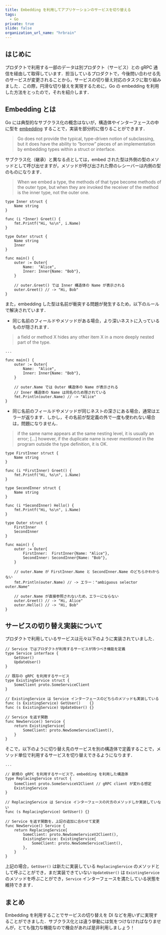 ```yaml
---
title: Embedding を利用してアプリケーションのサービスを切り替える
tags:
  - Go
private: true
slide: false
organization_url_name: "hrbrain"
---
```


## はじめに
プロダクトで利用する一部のデータは別プロダクト（サービス）との gRPC 通信を経由して取得しています．担当しているプロダクトで，今後問い合わせる先のサービスが変更されることから，サービスの切り替え対応のタスクに取り組みました．この際，円滑な切り替えを実現するために，Go の embedding を利用した方法をとったので，それを紹介します．

## Embedding とは
Go には典型的なサブクラス化の概念はないが，構造体やインターフェースの中に型を [embedding](https://go.dev/doc/effective_go#embedding) することで，実装を部分的に借りることができます．
> Go does not provide the typical, type-driven notion of subclassing, but it does have the ability to “borrow” pieces of an implementation by embedding types within a struct or interface.

サブクラス化（継承）と異なる点としては，embed された型は外側の型のメソッドとして呼び出せますが，メソッドが呼び出された際のレシーバーは内側の型のものになります．
> When we embed a type, the methods of that type become methods of the outer type, but when they are invoked the receiver of the method is the inner type, not the outer one.

```golang
type Inner struct {
	Name string
}

func (i *Inner) Greet() {
	fmt.Printf("Hi, %s\n", i.Name)
}

type Outer struct {
	Name string
	Inner
}

func main() {
	outer := Outer{
		Name:  "Alice",
		Inner: Inner{Name: "Bob"},
	}

	// outer.Greet() では Inner 構造体の Name が表示される
	outer.Greet() // -> "Hi, Bob"
}
```

また，embedding した型は名前が衝突する問題が発生するため，以下のルールで解決されています．

- 同じ名前のフィールドやメソッドがある場合，より深いネストに入っているものが隠されます．
> a field or method X hides any other item X in a more deeply nested part of the type.
```golang
...

func main() {
	outer := Outer{
		Name:  "Alice",
		Inner: Inner{Name: "Bob"},
	}

	// outer.Name では Outer 構造体の Name が表示される
	// Inner 構造体の Name は同名のため隠されている
	fmt.Println(outer.Name) // -> "Alice"
}
```

- 同じ名前のフィールドやメソッドが同じネストの深さにある場合，通常はエラーが返ります．しかし，その名前が型定義の外で一度も使われない場合は，問題になりません．
> if the same name appears at the same nesting level, it is usually an error; [...] however, if the duplicate name is never mentioned in the program outside the type definition, it is OK.
```golang
type FirstInner struct {
	Name string
}

func (i *FirstInner) Greet() {
	fmt.Printf("Hi, %s\n", i.Name)
}

type SecondInner struct {
	Name string
}

func (i *SecondInner) Hello() {
	fmt.Printf("Hi, %s\n", i.Name)
}

type Outer struct {
	FirstInner
	SecondInner
}

func main() {
	outer := Outer{
		FirstInner:  FirstInner{Name: "Alice"},
		SecondInner: SecondInner{Name: "Bob"},
	}

	// outer.Name が FirstInner.Name と SecondInner.Name のどちらかわからない
	fmt.Println(outer.Name) // -> エラー："ambiguous selector outer.Name"

	// outer.Name が直接参照されないため，エラーにならない
	outer.Greet() // -> "Hi, Alice"
	outer.Hello() // -> "Hi, Bob"
}
```

## サービスの切り替え実装について
プロダクトで利用しているサービスは元々以下のように実装されていました．
```golang
// Service ではプロダクトが利用するサービスが持つべき機能を定義
type Service interface {
	GetUser()
	UpdateUser()
}

// 既存の gRPC を利用するサービス
type ExistingService struct {
	SomeClient proto.SomeServiceClient
}

// ExistingService は Service インターフェースのどちらのメソッドも実装している
func (s ExistingService) GetUser()    {}
func (s ExistingService) UpdateUser() {}

// Service を返す関数
func NewService() Service {
	return ExistingService{
		SomeClient: proto.NewSomeServiceClient(),
	}
}
```

そこで，以下のように切り替え先のサービスを別の構造体で定義することで，メソッド単位で利用するサービスを切り替えできるようになります．
```golang
...

// 新規の gRPC を利用するサービスで，embedding を利用した構造体
type ReplacingService struct {
	SomeClient proto.SomeServiceV2Client // gRPC client が変わる想定
	ExistingService
}

// ReplacingService は Service インターフェースの片方のメソッドしか実装していない
func (s ReplacingService) GetUser() {}

// Service を返す関数を，上記の追加に合わせて変更
func NewService() Service {
	return ReplacingService{
		SomeClient: proto.NewSomeServiceV2Client(),
		ExistingService: ExistingService{
			SomeClient: proto.NewSomeServiceClient(),
		},
	}
}
```

上記の場合，`GetUser()` は新たに実装している `ReplacingService` のメソッドとして呼ぶことができ，まだ実装できていない `UpdateUser()` は `ExistingService` のメソッドを呼ぶことができ，`Service` インターフェースを満たしている状態を維持できます．

## まとめ
Embedding を利用することでサービスの切り替えを DI などを用いずに実現することができました．サブクラス化とは違う挙動には気をつけなければなりませんが，とても強力な機能なので機会があれば是非利用しましょう！
